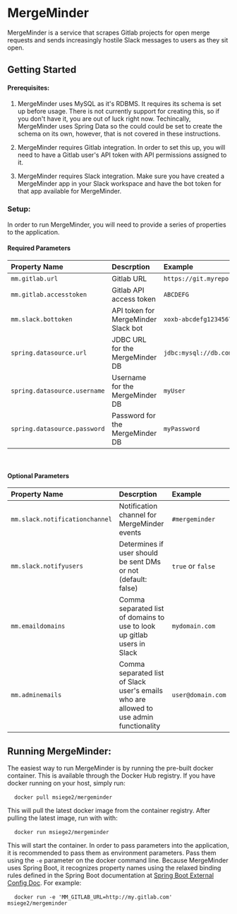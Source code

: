 # MergeMinder
MergeMinder is a service that scrapes Gitlab projects for open merge requests and sends increasingly hostile Slack messages to users as they sit open.
## Getting Started
#### Prerequisites:

1. MergeMinder uses MySQL as it's RDBMS.  It requires its schema is set up before usage.  There is not currently support for creating this, so if you don't have it, you are out of luck right now.  Techincally, MergeMinder uses Spring Data so the could could be set to create the schema on its own, however, that is not covered in these instructions. 

2. MergeMinder requires Gitlab integration.  In order to set this up, you will need to have a Gitlab user's API token with API permissions assigned to it.

3. MergeMinder requires Slack integration.  Make sure you have created a MergeMinder app in your Slack workspace and have the bot token for that app available for MergeMinder.

   

### Setup:

In order to run MergeMinder, you will need to provide a series of properties to the application.

#### Required Parameters
 
| Property Name                  | Descrption     | Example             |
| :---                           |          :---  | :---                |
| `mm.gitlab.url`                | Gitlab URL | `https://git.myrepo.com` |
| `mm.gitlab.accesstoken`        | Gitlab API access token | `ABCDEFG` |
| `mm.slack.bottoken`            | API token for MergeMinder Slack bot | `xoxb-abcdefg12345678` |
| `spring.datasource.url`        | JDBC URL for the MergeMinder DB | `jdbc:mysql://db.com:3306/MergeMinder` |
| `spring.datasource.username`   | Username for the MergeMinder DB | `myUser` |
| `spring.datasource.password`   | Password for the MergeMinder DB | `myPassword` 
 
#### Optional Parameters

| Property Name                  | Descrption     | Example             |
| :---                           |          :---  | :---                |
| `mm.slack.notificationchannel` | Notification channel for MergeMinder events | `#mergeminder` | 
| `mm.slack.notifyusers`         | Determines if user should be sent DMs or not (default: false)  | `true` or `false`|
| `mm.emaildomains`              | Comma separated list of domains to use to look up gitlab users in Slack | `mydomain.com` |
| `mm.adminemails`               | Comma separated list of Slack user's emails who are allowed to use admin functionality | `user@domain.com` |

## Running MergeMinder:

The easiest way to run MergeMinder is by running the pre-built docker container.  This is available through the Docker Hub registry.  If you have docker running on your host, simply run: 

    `docker pull msiege2/mergeminder`

This will pull the latest docker image from the container registry.  After pulling the latest image, run with with:

    `docker run msiege2/mergeminder`

This will start the container.  In order to pass parameters into the application, it is recommended to pass them as environment parameters.  Pass them using the `-e` parameter on the docker command line.  Because MergeMinder uses Spring Boot, it recognizes property names using the relaxed binding rules defined in the Spring Boot documentation at [Spring Boot External Config Doc](https://docs.spring.io/spring-boot/docs/current/reference/html/boot-features-external-config.html#boot-features-external-config-relaxed-binding).  For example:

    `docker run -e 'MM_GITLAB_URL=http://my.gitlab.com' msiege2/mergeminder`
